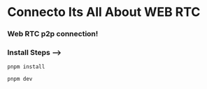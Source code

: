 # Connecto Its All About WEB RTC
### Web RTC p2p connection!

### Install Steps -->

```pnpm install```

```pnpm dev```
